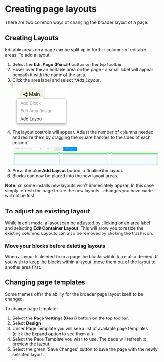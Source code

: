 # Creating page layouts

There are two common ways of changing the broader layout of a page:

## Creating Layouts

Editable areas on a page can be split up in further columns of editable areas.
To add a layout:

1. Select the **Edit Page (Pencil)** button on the top toolbar. 
2. Hover over the an editable area on the page - a small label will appear beneath it with the name of the area.
3. Click the area label and select **Add Layout*.
![](/assets/addlayout.png)
4. The layout controls will appear. Adjust the number of columns needed and resize them by dragging the square handles to the sides of each column.
![](/assets/layoutgrid.png)
5. Press the blue **Add Layout** button to finalise the layout.
6. Blocks can now be placed into the new layout areas.

**Note:** on some installs new layouts won't immediately appear. In this case simply refresh the page to see the new layouts - changes you have made will not be lost.

## To adjust an existing layout
While in edit mode, a layout can be adjusted by clicking on an area label and selecting **Edit Container Layout**.
This will allow you to resize the existing columns. Layouts can also be removed by clicking the trash icon.

### Move your blocks before deleting layouts
When a layout is deleted from a page the blocks within it are also deleted. If you wish to keep the blocks within a layout, move them out of the layout to another area first.

## Changing page templates
Some themes offer the ability for the broader page layout itself to be changed.

To change page template:

1. Select the **Page Settings (Gear)** button on the top toolbar. 
2. Select **Design**
3. Under Page Template you will see a list of available page templates (click the Expand option to see them all)
4. Select the Page Template you wish to use. The page will refresh to preview the layout.
5. Select the green 'Save Changes' button to save the page with the newly selected layout.
